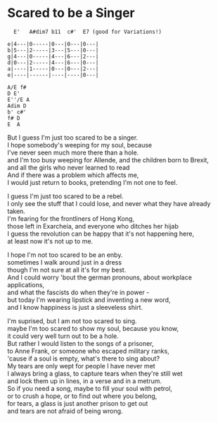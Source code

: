 # Scared to be a Singer

```
  E'   A#dim7 b11  c#'  E7 (good for Variations!)

e|4---|0-----|0---|0---|0---|
b|5---|2-----|3---|5---|0---|
g|4---|0-----|4---|6---|2---|
d|0---|2-----|4---|6---|0---|
a|----|1-----|0---|0---|2---|
e|----|------|----|----|0---|

A/E f#
D E'
E''/E A
Adim D
b' c#'
f# D
E  A
```

But I guess I'm just too scared to be a singer.  
I hope somebody's weeping for my soul, because  
I've never seen much more there than a hole.  
and I'm too busy weeping for Allende, and the children born to Brexit,  
and all the girls who never learned to read  
And if there was a problem which affects me,  
I would just return to books, pretending I'm not one to feel.

I guess I'm just too scared to be a rebel.  
I only see the stuff that I could lose, 
and never what they have already taken.  
I'm fearing for the frontliners of Hong Kong,  
those left in Exarcheia, and everyone who ditches her hijab  
I guess the revolution can be happy that it's not happening here,  
at least now it's not up to me.

I hope I'm not too scared to be an enby.  
sometimes I walk around just in a dress  
though I'm not sure at all it's for my best.  
And I could worry 'bout the german pronouns, about workplace applications,  
and what the fascists do when they're in power -  
but today I'm wearing lipstick and inventing a new word,  
and I know happiness is just a sleeveless shirt.

I'm suprised, but I am not too scared to sing.  
maybe I'm too scared to show my soul, because you know,  
it could very well turn out to be a hole.  
But rather I would listen to the songs of a prisoner,  
to Anne Frank, or someone who escaped military ranks,  
'cause if a soul is empty, what's there to sing about?  
My tears are only wept for people I have never met  
I always bring a glass, to capture tears when they're still wet  
and lock them up in lines, in a verse and in a metrum.  
So if you need a song, maybe to fill your soul with petrol,  
or to crush a hope, or to find out where you belong,  
for tears, a glass is just another prison to get out  
and tears are not afraid of being wrong.

